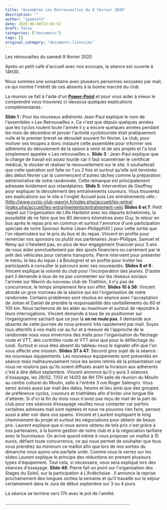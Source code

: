 ```yaml
---
title: "Assemblée Les Retrouvailles du 8 février 2020"
description: ""
author: "jpamielh"
date: 2020-06-08T13:48:51
draft: false
categories: ["documents"]
tags: []
original_category: "documents-licencies"
---
```


Les retrouvailles du samedi 8 février 2020

Après un petit café d'accueil avec nos ecocups, la séance est ouverte à 14H30.

Nous sommes une soixantaine avec plusieurs personnes excusées par mail, ce qui montre l'intérêt de ces absents à la bonne marche du club.

La réunion se fait à l'aide d'un **[Power-Point](https://docs.google.com/presentation/d/10NO-CLwrVFKP5qWfGjBuz6dRqXbb42wNc4RxzRJBt-U/edit?usp=sharing)** et pour vous aider à mieux le comprendre vous trouverez ci-dessous quelques explications complémentaires&nbsp;:

**Slide 1&nbsp;:** Pour les nouveaux adhérents Jean-Paul explique le nom de l'assemblée&nbsp;«&nbsp;Les Retrouvailles&nbsp;». Ce n'est que depuis quelques années que les cyclos roulent toute l'année il y a encore quelques années pendant les mois de décembre et janvier l'activité cyclotouriste était pratiquement nulle et le premier brevet se déroulait souvent fin février. Le club, pour motiver ses troupes a donc instauré cette assemblée pour informer ses adhérents du déroulement de la saison à venir et de ses projets et l'a tout simplement appelée «&nbsp;Les retrouvailles&nbsp;».
**Slide 3** : Jean-Paul explique que la charge de travail est assez lourde car il faut scannériser le certificat médical, le stocker et réaliser le renouvellement sur le site. Il souhaiterait que cette opération soit faite en 1 ou 2 fois et surtout qu'elle soit terminée dès début février car là commencent d'autres tâches comme la préparation administrative de notre randonnée. Cette remarque est principalement adressée évidement aux retardataires.
**Slide 5**: Intervention de Geoffrey pour expliquer le déroulement des entraînements coureurs. Vous trouverez ses explications sur le site à l'onglet Accueil puis Les entraînements vélo&nbsp;: [http://www.cyclo-club-wavrin.fr/index.php/accueil/les-entra](index.php/accueil/les-entra)înements/entraînement-velo
**Slides 6 et 7**: Petit rappel sur l'organisation de Lille Hardelot avec les départs échelonnés, la possibilité de ne faire que les 80 derniers kilomètres avec Guy, le retour en bus après le repas pris en commun et surtout l'annonce d'une participation spéciale de notre Sponsor Avime (Jean-Philipph00 ) pour cette sortie que l'on répercutera sur le prix du bus et du repas. Vincent en profite pour remercier nos sponsors ou plutôt nos partenaires Jean-Philippe, Samuel et Rémy qui n'hésitent pas, en plus de leur engagement financier pour 3 ans de nous aider ponctuellement par des ajouts financiers ou carrément par le prêt des véhicules pour certains transports. Pierre intervient pour présenter le menu, le lieu du repas ( à Boulogne) et en profite pour inviter les participants à consulter le parcours avec ses nouveautés.
**Slides 8 et 9&nbsp;**: Vincent explique la volonté du club pour l'incorporation des jeunes. D'autre part il demande à tous de ne pas commenter sur les réseaux sociaux l'arrivée sur Wavrin du nouveau club de Triathlon, il n'y pas de concurrence, le temps simplement fera son effet.
**Slides 10 à 36**: Vincent aborde un gros morceau de la séance qui est l'organisation de notre randonnée. Certains problèmes sont résolus en séance avec l'acceptation de Johan et Daniel de prendre la responsabilité des ravitaillements du 60 et 100 km. Nous tacherons de les aider au maximum et surtout de répondre à leurs interrogations. Vincent demande à tous de se positionner sur l’organigramme sachant que ce jour là **on ne roule pas**. Il demande aux absents de cette journée de nous prévenir très rapidement par mail. Soyez tous attentifs à vos mails car au fur et à mesure de l'approche de la randonnée nous vous enverrons des mails pour l'organisation du fléchage route et VTT, des contrôles route et VTT ainsi que pour le défléchage du lundi. Surtout si vous êtes absent du tableau nous le signaler afin que l'on vous affecte une mission.
**Slides 37 à 47**: Second gros sujet de la séance&nbsp;: les nouveaux équipements. Les nouveaux équipements sont présentés en séance mais malheureusement nous les avons retirés de la présentation car nous ne voulons pas qu'ils soient diffusés avant la livraison aux adhérents c'est à dire début septembre. Vincent annonce qu'il y aura 3 séances d'essayage, les 28/02, 7/03 et 14/03 de 9H 17H salle de réunion du Moulin au centre culturel du Moulin, salle à l'entrée 3 rue Roger Salengro. Vous serez avisés aussi par mail des dates, heures et lieu ainsi que des groupes de préférence cyclos, coureurs et triathlètes afin d'éviter une longue file d'attente. Si d'ici la fin du mois vous n'avez pas reçu de mail de la part du club pour ces séances d’essayage veuillez nous contacter car parfois certaines adresses mail sont rejetées et nous ne pouvons rien faire, pensez aussi à aller voir dans vos spams. Vincent et Laurent expliquent le long cheminement du projet et surtout les négociations pour obtenir de beaux prix. Laurent explique que si nous avons obtenu de tels prix c'est grâce à nos partenaires, à la bonne gestion de notre club et à la négociation tarifaire avec le fournisseur. On arrive quand même à vous proposer un maillot à 15 euros, défiant toute concurrence, ce qui nous permet de souhaiter que tous vous prendrez au minimum ce maillot afin que lors de nos sorties du dimanche nous ayons une parfaite unité. Comme vous le verrez sur les slides Laurent explique le principe des réductions en prenant plusieurs types d'équipement. Tout cela, si nécessaire, vous sera expliqué lors des séances d'essayage.
**Slide 48**: Pierre fait un point sur l'organisation des Stages du Soleil, sur la participation à L'Ardéchoise . Il annonce la reprise prochainement des longues sorties la semaine et qu'il travaille sur le séjour certainement dans le Jura de début septembre sur 3 ou 4 jours

La séance se termine vers 17h avec le pot de l'amitié.

…................................................................................................